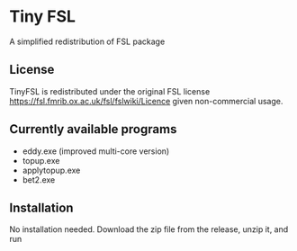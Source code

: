 # Tiny FSL
A simplified redistribution of FSL package

## License
TinyFSL is redistributed under the original FSL license https://fsl.fmrib.ox.ac.uk/fsl/fslwiki/Licence given non-commercial usage.

## Currently available programs

* eddy.exe (improved multi-core version)
* topup.exe
* applytopup.exe
* bet2.exe

## Installation

No installation needed.
Download the zip file from the release, unzip it, and run

